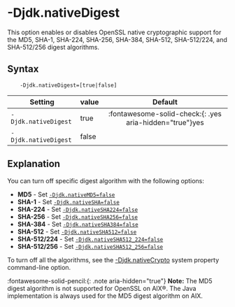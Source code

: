 <!--
* Copyright (c) 2017, 2025 IBM Corp. and others
*
* This program and the accompanying materials are made
* available under the terms of the Eclipse Public License 2.0
* which accompanies this distribution and is available at
* https://www.eclipse.org/legal/epl-2.0/ or the Apache
* License, Version 2.0 which accompanies this distribution and
* is available at https://www.apache.org/licenses/LICENSE-2.0.
*
* This Source Code may also be made available under the
* following Secondary Licenses when the conditions for such
* availability set forth in the Eclipse Public License, v. 2.0
* are satisfied: GNU General Public License, version 2 with
* the GNU Classpath Exception [1] and GNU General Public
* License, version 2 with the OpenJDK Assembly Exception [2].
*
* [1] https://www.gnu.org/software/classpath/license.html
* [2] https://openjdk.org/legal/assembly-exception.html
*
* SPDX-License-Identifier: EPL-2.0 OR Apache-2.0 OR GPL-2.0-only WITH Classpath-exception-2.0 OR GPL-2.0-only WITH OpenJDK-assembly-exception-1.0
-->

# -Djdk.nativeDigest

This option enables or disables OpenSSL native cryptographic support for the MD5, SHA-1, SHA-224, SHA-256, SHA-384, SHA-512, SHA-512/224, and SHA-512/256 digest algorithms.

## Syntax

        -Djdk.nativeDigest=[true|false]

| Setting              | value    | Default                                                                        |
|----------------------|----------|:------------------------------------------------------------------------------:|
| `-Djdk.nativeDigest` | true     | :fontawesome-solid-check:{: .yes aria-hidden="true"}<span class="sr-only">yes</span> |
| `-Djdk.nativeDigest` | false    |  |

## Explanation

<!--OpenSSL support is enabled by default for the Digest algorithm. If you want to turn off this algorithm only, set this option to `false`.-->

You can turn off specific digest algorithm with the following options:

- **MD5** - Set [`-Djdk.nativeMD5=false`](djdknativemd5.md)
- **SHA-1** - Set [`-Djdk.nativeSHA=false`](djdknativesha.md)
- **SHA-224** - Set [`-Djdk.nativeSHA224=false`](djdknativesha224.md)
- **SHA-256** - Set [`-Djdk.nativeSHA256=false`](djdknativesha256.md)
- **SHA-384** - Set [`-Djdk.nativeSHA384=false`](djdknativesha384.md)
- **SHA-512** - Set [`-Djdk.nativeSHA512=false`](djdknativesha512.md)
- **SHA-512/224** - Set [`-Djdk.nativeSHA512_224=false`](djdknativesha512_224.md)
- **SHA-512/256** - Set [`-Djdk.nativeSHA512_256=false`](djdknativesha512_256.md)

To turn off all the algorithms, see the [-Djdk.nativeCrypto](djdknativecrypto.md) system property command-line option.

:fontawesome-solid-pencil:{: .note aria-hidden="true"} **Note:** The MD5 digest algorithm is not supported for OpenSSL on AIX&reg;. The Java implementation is always used for the MD5 digest algorithm on AIX.



<!-- ==== END OF TOPIC ==== djdknativedigest.md ==== -->
